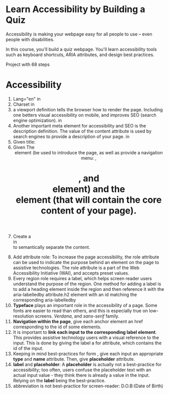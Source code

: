 # Learn Accessibility by Building a Quiz

Accessibility is making your webpage easy for all people to use – even people with disabilities.

In this course, you'll build a quiz webpage. You'll learn accessibility tools such as keyboard shortcuts, ARIA attributes, and design best practices.

Project with 68 steps

# Accessibility
1. Lang="en" in <html>
2. Charset in <meta charset="UTF-8">
3. a viewport definition tells the browser how to render the page. Including one betters visual accessibility on mobile, and improves SEO (search engine optimization). in <meta name="viewport" content="width=device-width, initial-scale=1.0">
4. Another important meta element for accessibility and SEO is the description definition. The value of the content attribute is used by search engines to provide a description of your page. in <meta name="description" content="Lear html accessibility quiz">
5. Given title: <title>Accessibility: Building a Quiz</title>
6. Given The <header> element (be used to introduce the page, as well as provide a navigation menu:  <img>, <h1>, and <nav> element) and the <main> element (that will contain the core content of your page).
7. Create a <section> in <form> to semantically separate the content.
8. Add attribute role: To increase the page accessibility, the role attribute can be used to indicate the purpose behind an element on the page to assistive technologies. The role attribute is a part of the Web Accessibility Initiative (WAI), and accepts preset values.
9. Every region role requires a label, which helps screen reader users understand the purpose of the region. One method for adding a label is to add a heading element inside the region and then reference it with the aria-labelledby attribute.h2 element with an id matching the corresponding aria-labelledby
10. **Typeface** plays an important role in the accessibility of a page. Some fonts are easier to read than others, and this is especially true on low-resolution screens. *Verdana*, and *sans-serif* family.
11. **Navigation within the page**, give each anchor element an href corresponding to the id of some elements.
12. It is important to **link each input to the corresponding label element**. This provides assistive technology users with a visual reference to the input. This is done by giving the label a for attribute, which contains the id of the input.
13. Keeping in mind best-practices for form <inputs>, give each input an appropriate **type** and **name** attribute. Then, give **placeholder** attribute.
14. **label** and **placeholder**: A **placeholder** is actually not a best-practice for accessibility; too often, users confuse the placeholder text with an actual input value - they think there is already a value in the input. Relying on the **label** being the best-practice.
15. abbreviation is not best-practice for screen-reader: <label for="date-birth">D.O.B:<span class="sr-only">(Date of Birth)</span></label>
